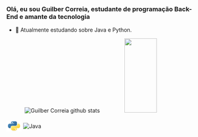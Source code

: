 ### Olá, eu sou Guilber Correia, estudante de programação Back-End e amante da tecnologia

- 🔭 Atualmente estudando sobre Java e Python.

<div align="center">  
  <img width="49%" height="195px" src="https://github-readme-stats.vercel.app/api?username=guilbercorreia&show_icons=true&count_private=true&hide_border=true&title_color=ff91a4&icon_color=ff91a4&text_color=c9d1d9&bg_color=0d1117" alt="Guilber Correia github stats" /> 
  <img width="41%" height="195px" src="https://github-readme-stats.vercel.app/api/top-langs/?username=guilbercorreia&layout=compact&hide_border=true&title_color=ff91a4&text_color=ff91a4&bg_color=0d1117" />
</div>

<div style="display: inline_block"><br>
  <img align="center" alt="Python" height="30" width="40" src="https://raw.githubusercontent.com/devicons/devicon/master/icons/python/python-original.svg">
   <img align="center" alt="Java" height="30" width="40" src="https://cdn.jsdelivr.net/gh/devicons/devicon/icons/java/java-original-wordmark.svg">
   
</div>
